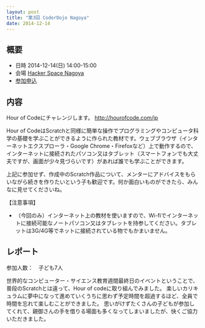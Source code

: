 ```yaml
---
layout: post
title: "第3回 CoderDojo Nagoya"
date: 2014-12-14
---
```


## 概要

* 日時 2014-12-14(日) 14:00-15:00
* 会場 [Hacker Space Nagoya](http://hackerspace-nagoya.squarespace.com/)
* [参加申込](http://coderdojo-nagoya.doorkeeper.jp/events/17667)

## 内容

Hour of Codeにチャレンジします。
http://hourofcode.com/jp

Hour of CodeはScratchと同様に簡単な操作でプログラミングやコンピュータ科学の基礎を学ぶことができるように作られた教材です。ウェブブラウザ（インターネットエクスプローラ・Google Chrome・Firefoxなど）上で動作するので、インターネットに接続されたパソコン又はタブレット（スマートフォンでも大丈夫ですが、画面が少々見づらいです）があれば誰でも学ぶことができます。

上記に参加せず、作成中のScratch作品について、メンターにアドバイスをもらいながら続きを作りたいという子も歓迎です。何か面白いものができたら、みんなに見せてくださいね。

【注意事項】
* （今回のみ）インターネット上の教材を使いますので、Wi-fiでインターネットに接続可能なノートパソコン又はタブレットを持参してください。タブレットは3G/4G等でネットに接続されている物でもかまいません。

## レポート

参加人数：　子ども7人

世界的なコンピューター・サイエンス教育週間最終日のイベントということで、普段のScratchとは違って、Hour of codeに取り組んでみました。
楽しいカリキュラムに夢中になって進めていくうちに思わず予定時間を超過するほど、全員で時間を忘れて楽しむことができました。
思いがけずたくさんの子どもが参加してくれて、親御さんの手を借りる場面も多くなってしまいましたが、快くご協力いただきました。

